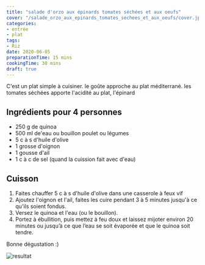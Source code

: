 ```yaml
---
title: "salade d'orzo aux épinards tomates séchées et aux oeufs"
cover: "/salade_orzo_aux_epinards_tomates_sechees_et_aux_oeufs/cover.jpg"
categories:
- entrée
- plat
tags:
- Riz
date: 2020-06-05
preparationTime: 15 mins
cookingTime: 30 mins
draft: true
---
```

C'est un plat simple à cuisiner. le goûte approche au plat méditerrané. les tomates séchées apporte l'acidité au plat, l'épinard 
 
<!--more--> 

## Ingrédients pour 4 personnes

- 250 g de quinoa 
- 500 ml de'eau ou bouillon poulet ou légumes
- 5 c à s d'huile d'olive
- 1 grosse d'oignon
- 1 gousse d'ail
- 1 c à c de sel (quand la cuission fait avec d'eau) 

 
## Cuisson ##

1. Faites chauffer 5 c à s d'huile d'olive dans une casserole à feux vif
2. Ajoutez l'oignon et l'ail, faites les cuire pendant 3 à 5 minutes jusqu'à ce qu'ils soient fondus.
3. Versez le quinoa et l'eau (ou le bouillon).
4. Portez à ébullition, puis mettez à feu doux et laissez mijoter environ 20 minutes ou jusqu’à ce que l’eau se soit évaporée et que le quinoa soit tendre.

Bonne dégustation :)

![resultat](cover.jpg)